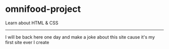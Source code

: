 # omnifood-project
Learn about HTML &amp; CSS


---

I will be back here one day and make a joke about this site cause it's my first site ever I create

